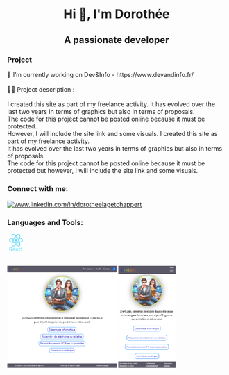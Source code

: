 <h1 align="center">Hi 👋, I'm Dorothée</h1>
<h2 align="center">A passionate developer</h2>

<h3 align="left">Project</h3>
🔭 I’m currently working on Dev&Info - https://www.devandinfo.fr/</br></br>
👨‍💻 Project description :</br></br>
I created this site as part of my freelance activity. It has evolved over the last two years in terms of graphics but also in terms of proposals.</br>
The code for this project cannot be posted online because it must be protected.</br>
However, I will include the site link and some visuals. I created this site as part of my freelance activity.</br>
It has evolved over the last two years in terms of graphics but also in terms of proposals.</br>
The code for this project cannot be posted online because it must be protected but however, I will include the site link and some visuals.

<h3 align="left">Connect with me:</h3>
<p align="left">
<a href="https://linkedin.com/in/www.linkedin.com/in/dorotheelagetchappert" target="blank"><img align="center" src="https://raw.githubusercontent.com/rahuldkjain/github-profile-readme-generator/master/src/images/icons/Social/linked-in-alt.svg" alt="www.linkedin.com/in/dorotheelagetchappert" height="30" width="40" /></a>
</p>

<h3 align="left">Languages and Tools:</h3>
<p align="left"> <a href="https://reactjs.org/" target="_blank" rel="noreferrer"> <img src="https://raw.githubusercontent.com/devicons/devicon/master/icons/react/react-original-wordmark.svg" alt="react" width="40" height="40"/> </a> </p></br>
<div display="flex" flex-direction="row">
<img src="https://github.com/DorotheeLagetChappert/devandinfoProject/blob/main/Home.png" width="50%"></img>
<img src="https://github.com/DorotheeLagetChappert/devandinfoProject/blob/main/HomeMobile.png" width="26.15%"></img>
</div>

